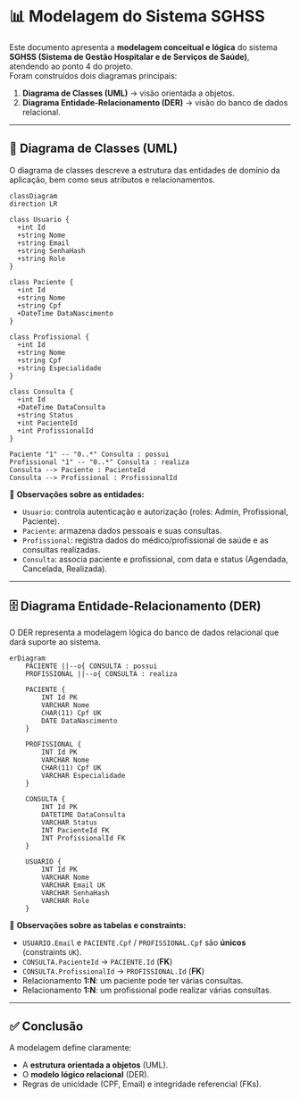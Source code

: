 # 📊 Modelagem do Sistema SGHSS

Este documento apresenta a **modelagem conceitual e lógica** do sistema **SGHSS (Sistema de Gestão Hospitalar e de Serviços de Saúde)**, atendendo ao ponto 4 do projeto.  
Foram construídos dois diagramas principais:
1. **Diagrama de Classes (UML)** → visão orientada a objetos.
2. **Diagrama Entidade-Relacionamento (DER)** → visão do banco de dados relacional.

---

## 📐 Diagrama de Classes (UML)

O diagrama de classes descreve a estrutura das entidades de domínio da aplicação, bem como seus atributos e relacionamentos.

```mermaid
classDiagram
direction LR

class Usuario {
  +int Id
  +string Nome
  +string Email
  +string SenhaHash
  +string Role
}

class Paciente {
  +int Id
  +string Nome
  +string Cpf
  +DateTime DataNascimento
}

class Profissional {
  +int Id
  +string Nome
  +string Cpf
  +string Especialidade
}

class Consulta {
  +int Id
  +DateTime DataConsulta
  +string Status
  +int PacienteId
  +int ProfissionalId
}

Paciente "1" -- "0..*" Consulta : possui
Profissional "1" -- "0..*" Consulta : realiza
Consulta --> Paciente : PacienteId
Consulta --> Profissional : ProfissionalId
```

📌 **Observações sobre as entidades:**
- `Usuario`: controla autenticação e autorização (roles: Admin, Profissional, Paciente).
- `Paciente`: armazena dados pessoais e suas consultas.
- `Profissional`: registra dados do médico/profissional de saúde e as consultas realizadas.
- `Consulta`: associa paciente e profissional, com data e status (Agendada, Cancelada, Realizada).

---

## 🗄️ Diagrama Entidade-Relacionamento (DER)

O DER representa a modelagem lógica do banco de dados relacional que dará suporte ao sistema.

```mermaid
erDiagram
    PACIENTE ||--o{ CONSULTA : possui
    PROFISSIONAL ||--o{ CONSULTA : realiza

    PACIENTE {
        INT Id PK
        VARCHAR Nome
        CHAR(11) Cpf UK
        DATE DataNascimento
    }

    PROFISSIONAL {
        INT Id PK
        VARCHAR Nome
        CHAR(11) Cpf UK
        VARCHAR Especialidade
    }

    CONSULTA {
        INT Id PK
        DATETIME DataConsulta
        VARCHAR Status
        INT PacienteId FK
        INT ProfissionalId FK
    }

    USUARIO {
        INT Id PK
        VARCHAR Nome
        VARCHAR Email UK
        VARCHAR SenhaHash
        VARCHAR Role
    }
```

📌 **Observações sobre as tabelas e constraints:**
- `USUARIO.Email` e `PACIENTE.Cpf` / `PROFISSIONAL.Cpf` são **únicos** (constraints `UK`).
- `CONSULTA.PacienteId` → `PACIENTE.Id` (**FK**)
- `CONSULTA.ProfissionalId` → `PROFISSIONAL.Id` (**FK**)
- Relacionamento **1:N**: um paciente pode ter várias consultas.
- Relacionamento **1:N**: um profissional pode realizar várias consultas.

---

## ✅ Conclusão

A modelagem define claramente:
- A **estrutura orientada a objetos** (UML).
- O **modelo lógico relacional** (DER).
- Regras de unicidade (CPF, Email) e integridade referencial (FKs).
